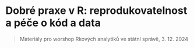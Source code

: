 # Dobré praxe v R: reprodukovatelnost a péče o kód a data

> Materiály pro worshop Rkových analytiků ve státní správě, 3. 12. 2024
